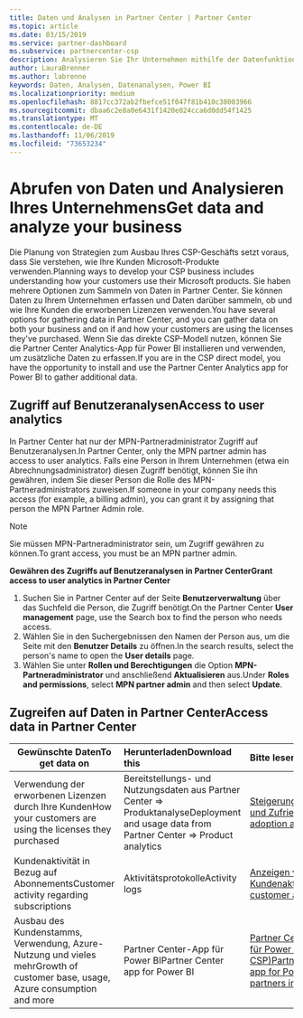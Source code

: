 ```yaml
---
title: Daten und Analysen in Partner Center | Partner Center
ms.topic: article
ms.date: 03/15/2019
ms.service: partner-dashboard
ms.subservice: partnercenter-csp
description: Analysieren Sie Ihr Unternehmen mithilfe der Datenfunktionen in Partner Center.
author: LauraBrenner
ms.author: labrenne
keywords: Daten, Analysen, Datenanalysen, Power BI
ms.localizationpriority: medium
ms.openlocfilehash: 8817cc372ab2fbefce51f047f81b410c38003966
ms.sourcegitcommit: dbaa6c2e8a0e6431f1420e024cca6d0dd54f1425
ms.translationtype: MT
ms.contentlocale: de-DE
ms.lasthandoff: 11/06/2019
ms.locfileid: "73653234"
---
```

# <a name="get-data-and-analyze-your-business"></a><span data-ttu-id="1a05c-104">Abrufen von Daten und Analysieren Ihres Unternehmens</span><span class="sxs-lookup"><span data-stu-id="1a05c-104">Get data and analyze your business</span></span> 

<span data-ttu-id="1a05c-105">Die Planung von Strategien zum Ausbau Ihres CSP-Geschäfts setzt voraus, dass Sie verstehen, wie Ihre Kunden Microsoft-Produkte verwenden.</span><span class="sxs-lookup"><span data-stu-id="1a05c-105">Planning ways to develop your CSP business includes understanding how your customers use their Microsoft products.</span></span> <span data-ttu-id="1a05c-106">Sie haben mehrere Optionen zum Sammeln von Daten in Partner Center. Sie können Daten zu Ihrem Unternehmen erfassen und Daten darüber sammeln, ob und wie Ihre Kunden die erworbenen Lizenzen verwenden.</span><span class="sxs-lookup"><span data-stu-id="1a05c-106">You have several options for gathering data in Partner Center, and you can gather data on both your business and on if and how your customers are using the licenses they've purchased.</span></span> <span data-ttu-id="1a05c-107">Wenn Sie das direkte CSP-Modell nutzen, können Sie die Partner Center Analytics-App für Power BI installieren und verwenden, um zusätzliche Daten zu erfassen.</span><span class="sxs-lookup"><span data-stu-id="1a05c-107">If you are in the CSP direct model, you have the opportunity to install and use the Partner Center Analytics app for Power BI to gather additional data.</span></span>

## <a name="access-to-user-analytics"></a><span data-ttu-id="1a05c-108">Zugriff auf Benutzeranalysen</span><span class="sxs-lookup"><span data-stu-id="1a05c-108">Access to user analytics</span></span>

<span data-ttu-id="1a05c-109">In Partner Center hat nur der MPN-Partneradministrator Zugriff auf Benutzeranalysen.</span><span class="sxs-lookup"><span data-stu-id="1a05c-109">In Partner Center, only the MPN partner admin has access to user analytics.</span></span> <span data-ttu-id="1a05c-110">Falls eine Person in Ihrem Unternehmen (etwa ein Abrechnungsadministrator) diesen Zugriff benötigt, können Sie ihn gewähren, indem Sie dieser Person die Rolle des MPN-Partneradministrators zuweisen.</span><span class="sxs-lookup"><span data-stu-id="1a05c-110">If someone in your company needs this access (for example, a billing admin), you can grant it by assigning that person the MPN Partner Admin role.</span></span>

>[!NOTE] 
><span data-ttu-id="1a05c-111">Sie müssen MPN-Partneradministrator sein, um Zugriff gewähren zu können.</span><span class="sxs-lookup"><span data-stu-id="1a05c-111">To grant access, you must be an MPN partner admin.</span></span>

<span data-ttu-id="1a05c-112">**Gewähren des Zugriffs auf Benutzeranalysen in Partner Center**</span><span class="sxs-lookup"><span data-stu-id="1a05c-112">**Grant access to user analytics in Partner Center**</span></span> 

1.  <span data-ttu-id="1a05c-113">Suchen Sie in Partner Center auf der Seite **Benutzerverwaltung** über das Suchfeld die Person, die Zugriff benötigt.</span><span class="sxs-lookup"><span data-stu-id="1a05c-113">On the Partner Center **User management** page, use the Search box to find the person who needs access.</span></span>
2.  <span data-ttu-id="1a05c-114">Wählen Sie in den Suchergebnissen den Namen der Person aus, um die Seite mit den **Benutzer Details** zu öffnen.</span><span class="sxs-lookup"><span data-stu-id="1a05c-114">In the search results, select the person's name to open the **User details** page.</span></span>
3.  <span data-ttu-id="1a05c-115">Wählen Sie unter **Rollen und Berechtigungen** die Option **MPN-Partneradministrator** und anschließend **Aktualisieren** aus.</span><span class="sxs-lookup"><span data-stu-id="1a05c-115">Under **Roles and permissions**, select **MPN partner admin** and then select **Update**.</span></span>

 
## <a name="access-data-in-partner-center"></a><span data-ttu-id="1a05c-116">Zugreifen auf Daten in Partner Center</span><span class="sxs-lookup"><span data-stu-id="1a05c-116">Access data in Partner Center</span></span>

|<span data-ttu-id="1a05c-117">**Gewünschte Daten**</span><span class="sxs-lookup"><span data-stu-id="1a05c-117">**To get data on**</span></span>   |<span data-ttu-id="1a05c-118">**Herunterladen**</span><span class="sxs-lookup"><span data-stu-id="1a05c-118">**Download this**</span></span>   |<span data-ttu-id="1a05c-119">**Bitte lesen**</span><span class="sxs-lookup"><span data-stu-id="1a05c-119">**Read this**</span></span>   | <span data-ttu-id="1a05c-120">**Zielgruppe**</span><span class="sxs-lookup"><span data-stu-id="1a05c-120">**Applies to**</span></span>    |
|---------------------|:-----------------------|:---------------|:--------------|
|<span data-ttu-id="1a05c-121">Verwendung der erworbenen Lizenzen durch Ihre Kunden</span><span class="sxs-lookup"><span data-stu-id="1a05c-121">How your customers are using the licenses they purchased</span></span>   |<span data-ttu-id="1a05c-122">Bereitstellungs- und Nutzungsdaten aus Partner Center => Produktanalyse</span><span class="sxs-lookup"><span data-stu-id="1a05c-122">Deployment and usage data from Partner Center => Product analytics</span></span>   |[<span data-ttu-id="1a05c-123">Steigerung von Einführungsrate und Zufriedenheit</span><span class="sxs-lookup"><span data-stu-id="1a05c-123">Increase adoption and satisfaction</span></span>](increasing-adoption-and-satisfaction.md)|<span data-ttu-id="1a05c-124">CSP-Partner</span><span class="sxs-lookup"><span data-stu-id="1a05c-124">CSP partners</span></span>|
|<span data-ttu-id="1a05c-125">Kundenaktivität in Bezug auf Abonnements</span><span class="sxs-lookup"><span data-stu-id="1a05c-125">Customer activity regarding subscriptions</span></span>   |<span data-ttu-id="1a05c-126">Aktivitätsprotokolle</span><span class="sxs-lookup"><span data-stu-id="1a05c-126">Activity logs</span></span>   |[<span data-ttu-id="1a05c-127">Anzeigen von Kundenaktivitätsprotokollen</span><span class="sxs-lookup"><span data-stu-id="1a05c-127">View customer activity logs</span></span>](activity-logs.md)|<span data-ttu-id="1a05c-128">CSP-Partner</span><span class="sxs-lookup"><span data-stu-id="1a05c-128">CSP partners</span></span>   |
|<span data-ttu-id="1a05c-129">Ausbau des Kundenstamms, Verwendung, Azure-Nutzung und vieles mehr</span><span class="sxs-lookup"><span data-stu-id="1a05c-129">Growth of customer base, usage, Azure consumption and more</span></span>   |<span data-ttu-id="1a05c-130">Partner Center-App für Power BI</span><span class="sxs-lookup"><span data-stu-id="1a05c-130">Partner Center app for Power BI</span></span>   |[<span data-ttu-id="1a05c-131">Partner Center Analytics-App für Power BI (direkte Partner in CSP)</span><span class="sxs-lookup"><span data-stu-id="1a05c-131">Partner Center Analytics app for Power BI (direct partners in CSP)</span></span>](power-bi-app-for-direct-partners.md)|<span data-ttu-id="1a05c-132">CSP-Direktpartner</span><span class="sxs-lookup"><span data-stu-id="1a05c-132">CSP direct partners</span></span>|






